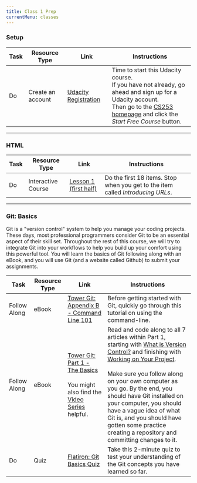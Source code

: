 ```yaml
---
title: Class 1 Prep
currentMenu: classes
---
```


### Setup
Task | Resource Type | Link | Instructions
|----|---------------|------|-------------|
Do | Create an account | [Udacity Registration][sign-up] | Time to start this Udacity course. <br> If you have not already, go ahead and sign up for a Udacity account. <br> Then go to the [CS253 homepage][cs253] and click the *Start Free Course* button.

---

### HTML
Task | Resource Type | Link | Instructions
|----|---------------|------|-------------|
Do | Interactive Course | [Lesson 1 (first half)][lesson-1] | Do the first 18 items. Stop when you get to the item called *Introducing URLs*.

[sign-up]: https://www.udacity.com/account/auth#!/signup
[cs253]: https://www.udacity.com/course/web-development--cs253
[lesson-1]: https://classroom.udacity.com/courses/cs253/lessons/48737165/concepts/3136729170923#

---

### Git: Basics

Git is a "version control" system to help you manage your coding projects. These days, most professional programmers consider Git to be an essential aspect of their skill set. Throughout the rest of this course, we will try to integrate Git into your workflows to help you build up your comfort using this powerful tool. You will learn the basics of Git following along with an eBook, and you will use Git (and a website called Github) to submit your assignments.

Task | Resource Type | Link | Instructions
|----|---------------|------|-------------|
Follow Along | eBook | [Tower Git: Appendix B - Command Line 101][tower-command-line] | Before getting started with Git, quickly go through this tutorial on using the command-line.
Follow Along | eBook | [Tower Git: Part 1 - The Basics][tower-wivc] <br><br> You might also find the [Video Series][tower-vids] helpful. | Read and code along to all 7 articles within Part 1, starting with [What is Version Control?][tower-wivc] and finishing with [Working on Your Project][tower-woyp]. <br><br> Make sure you follow along on your own computer as you go. By the end, you should have Git installed on your computer, you should have a vague idea of what Git is, and you should have gotten some practice creating a repository and committing changes to it.
Do | Quiz | [Flatiron: Git Basics Quiz][flatiron-quiz] | Take this 2-minute quiz to test your understanding of the Git concepts you have learned so far.

[tower-command-line]: https://www.git-tower.com/learn/git/ebook/en/command-line/appendix/command-line-101#start
[tower-wivc]: https://www.git-tower.com/learn/git/ebook/en/command-line/basics/what-is-version-control#start
[tower-woyp]: https://www.git-tower.com/learn/git/ebook/en/command-line/basics/working-on-your-project#start
[tower-vids]: https://www.git-tower.com/learn/git/videos#episodes
[flatiron-quiz]: https://learn.co/lessons/git-basics-quiz


[what-is-version-control]: https://www.atlassian.com/git/tutorials/what-is-version-control
[a-short-introduction-to-git]: http://blog.mwaysolutions.com/2015/07/16/a-short-introduction-to-git/
[git-it-mac]: https://github.com/jlord/git-it-electron/releases/download/4.2.0/Git-it-Mac-x64.zip
[git-it-linux]: https://github.com/jlord/git-it-electron/releases/download/4.2.0/Git-it-Linux-x64.zip
[git-it-windows]: https://github.com/jlord/git-it-electron/releases/download/4.2.0/Git-it-Win-ia32.zip
